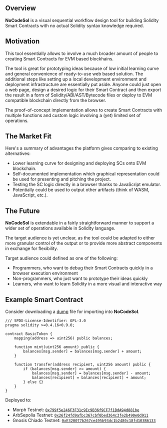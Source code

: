 ## Overview 

**NoCodeSol** is a visual sequential workflow design tool for building Solidity Smart Contracts with no actual Solidity syntax knowledge required. 

## Motivation

This tool essentially allows to involve a much broader amount of people to creating Smart Contracts for EVM based blockhains.

The tool is great for prototyping ideas because of low initial learning curve and general convenience of ready-to-use web based solution. The additional steps like setting up a local development environment and deployment infrastructure are essentially put aside. Anyone could just open a web page, design a desired logic for their Smart Contract and then export the result in a form of Solidity/ABI/AST/Bytecode files or deploy to EVM compatible blockchain directly from the browser.

The proof-of-concept implementation allows to create Smart Contracts with multiple functions and custom logic involving a (yet) limited set of operations.

## The Market Fit

Here's a summary of advantages the platform gives comparing to existing alternatives:

- Lower learning curve for designing and deploying SCs onto EVM blockchain.
- Self-documented implementation which graphical representation could be used for presenting and pitching the project.
- Testing the SC logic directly in a browser thanks to JavaScript emulator.
- Potentially could be used to output other artifacts (think of WASM, JavaScript, etc.).

## The Future

**NoCodeSol** is extendable in a fairly straightforward manner to support a wider set of operations available in Solidity language.

The target audience is yet unclear, as the tool could be adapted to either more granular control of the output or to provide more abstract components in exchange for flexibility. 

Target audience could defined as one of the following:

- Programmers, who want to debug their Smart Contracts quickly in a browser execution environment
- Non-programmers, who just want to prototype their ideas quickly
- Learners, who want to learn Solidity in a more visual and interactive way

## Example Smart Contract

Consider downloading a [dump](.examples/NoCodeSol-2024-04-19T15_43_30.582Z.json) file for importing into **NoCodeSol**.

```sol
/// SPDX-License-Identifier: GPL-3.0
pragma solidity >=0.4.16<0.9.0;

contract BasicToken {
    mapping(address => uint256) public balances;

    function mint(uint256 amount) public {
        balances[msg.sender] = balances[msg.sender] + amount;
    }

    function transfer(address recipient, uint256 amount) public {
        if (balances[msg.sender] >= amount) {
            balances[msg.sender] = balances[msg.sender] - amount;
            balances[recipient] = balances[recipient] + amount;
        } else {}
    }
}
```

Deployed to:

- Morph Testnet: [`0x799f5e246F3F31c9Ec9B36f9CF7f1BdA94d881be`](https://explorer-testnet.morphl2.io/address/0x799f5e246F3F31c9Ec9B36f9CF7f1BdA94d881be)
- ArbSepolia Testnet: [`0x26f24fd9afbc367cbf0bed364c3fe2b490e0d911`](https://sepolia.arbiscan.io/address/0x26f24fd9afbc367cbf0bed364c3fe2b490e0d911)
- Gnosis Chiado Testnet: [`0xE320077b267ce495b93dc1b2480c18fd103B6133`](https://gnosis-chiado.blockscout.com/address/0xE320077b267ce495b93dc1b2480c18fd103B6133)